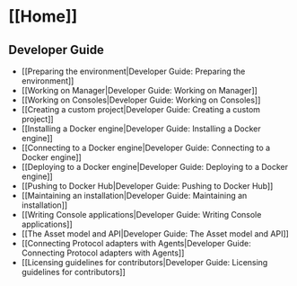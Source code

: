 # [[Home]]

## Developer Guide

* [[Preparing the environment|Developer Guide: Preparing the environment]]
* [[Working on Manager|Developer Guide: Working on Manager]]
* [[Working on Consoles|Developer Guide: Working on Consoles]]
* [[Creating a custom project|Developer Guide: Creating a custom project]]
* [[Installing a Docker engine|Developer Guide: Installing a Docker engine]]
* [[Connecting to a Docker engine|Developer Guide: Connecting to a Docker engine]] 
* [[Deploying to a Docker engine|Developer Guide: Deploying to a Docker engine]]
* [[Pushing to Docker Hub|Developer Guide: Pushing to Docker Hub]]
* [[Maintaining an installation|Developer Guide: Maintaining an installation]]
* [[Writing Console applications|Developer Guide: Writing Console applications]]
* [[The Asset model and API|Developer Guide: The Asset model and API]]
* [[Connecting Protocol adapters with Agents|Developer Guide: Connecting Protocol adapters with Agents]]
* [[Licensing guidelines for contributors|Developer Guide: Licensing guidelines for contributors]]